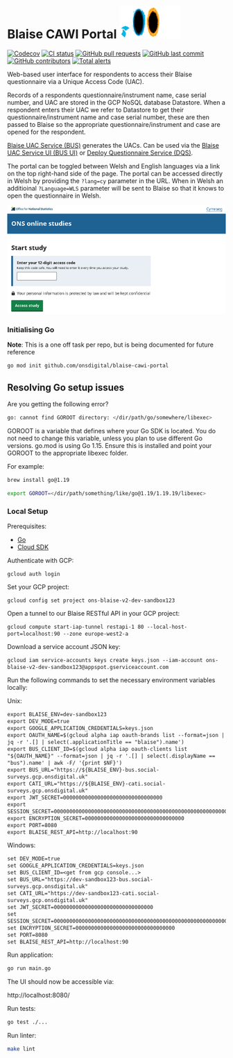 # Blaise CAWI Portal ![Portal](.github/portal.gif)

[![Codecov](https://codecov.io/gh/ONSdigital/blaise-cawi-portal/branch/main/graph/badge.svg)](https://codecov.io/gh/ONSdigital/blaise-cawi-portal)
[![CI status](https://github.com/ONSdigital/blaise-cawi-portal/workflows/Test%20and%20coverage/badge.svg)](https://github.com/ONSdigital/blaise-cawi-portal/workflows/Test%20coverage%20report/badge.svg)
[![GitHub pull requests](https://img.shields.io/github/issues-pr-raw/ONSdigital/blaise-cawi-portal.svg)](https://github.com/ONSdigital/blaise-cawi-portal/pulls)
[![GitHub last commit](https://img.shields.io/github/last-commit/ONSdigital/blaise-cawi-portal.svg)](https://github.com/ONSdigital/blaise-cawi-portal/commits)
[![GitHub contributors](https://img.shields.io/github/contributors/ONSdigital/blaise-cawi-portal.svg)](https://github.com/ONSdigital/blaise-cawi-portal/graphs/contributors)
[![Total alerts](https://img.shields.io/lgtm/alerts/g/ONSdigital/blaise-cawi-portal.svg?logo=lgtm&logoWidth=18)](https://lgtm.com/projects/g/ONSdigital/blaise-cawi-portal/alerts/)

Web-based user interface for respondents to access their Blaise questionnaire via a Unique Access Code (UAC).

Records of a respondents questionnaire/instrument name, case serial number, and UAC are stored in the GCP NoSQL database Datastore. When a respondent enters their UAC we refer to Datastore to get their questionnaire/instrument name and case serial number, these are then passed to Blaise so the appropriate questionnaire/instrument and case are opened for the respondent.

[Blaise UAC Service (BUS)](https://github.com/ONSdigital/blaise-uac-service) generates the UACs. Can be used via the [Blaise UAC Service UI (BUS UI)](https://github.com/ONSdigital/blaise-uac-service-ui) or [Deploy Questionnaire Service (DQS)](https://github.com/ONSdigital/blaise-deploy-questionnaire-service).

The portal can be toggled between Welsh and English languages via a link on the top right-hand side of the page. The portal can be accessed directly in Welsh by providing the `?lang=cy` parameter in the URL. When in Welsh an additioinal `?Language=WLS` parameter will be sent to Blaise so that it knows to open the questionnaire in Welsh.

![UI](.github/ui.png)

### Initialising Go

**Note**: This is a one off task per repo, but is being documented for future reference

```sh
go mod init github.com/onsdigital/blaise-cawi-portal
```

## Resolving Go setup issues

Are you getting the following error?

```sh
go: cannot find GOROOT directory: </dir/path/go/somewhere/libexec>
```

GOROOT is a variable that defines where your Go SDK is located. You do not need to change this variable, unless you plan to use different Go versions. go.mod is using Go 1.15. Ensure this is installed and point your GOROOT to the appropriate libexec folder.

For example:

```sh
brew install go@1.19
```

```sh
export GOROOT=</dir/path/something/like/go@1.19/1.19.19/libexec>
```

### Local Setup

Prerequisites:

- [Go](https://go.dev/)
- [Cloud SDK](https://cloud.google.com/sdk/)

Authenticate with GCP:
```shell
gcloud auth login
```

Set your GCP project:
```shell
gcloud config set project ons-blaise-v2-dev-sandbox123
```

Open a tunnel to our Blaise RESTful API in your GCP project:
```shell
gcloud compute start-iap-tunnel restapi-1 80 --local-host-port=localhost:90 --zone europe-west2-a
```

Download a service account JSON key:
```
gcloud iam service-accounts keys create keys.json --iam-account ons-blaise-v2-dev-sandbox123@appspot.gserviceaccount.com
```

Run the following commands to set the necessary environment variables locally:

Unix:

```
export BLAISE_ENV=dev-sandbox123
export DEV_MODE=true
export GOOGLE_APPLICATION_CREDENTIALS=keys.json
export OAUTH_NAME=$(gcloud alpha iap oauth-brands list --format=json | jq -r '.[] | select(.applicationTitle == "blaise").name')
export BUS_CLIENT_ID=$(gcloud alpha iap oauth-clients list "${OAUTH_NAME}" --format=json | jq -r '.[] | select(.displayName == "bus").name' | awk -F/ '{print $NF}')
export BUS_URL="https://${BLAISE_ENV}-bus.social-surveys.gcp.onsdigital.uk"
export CATI_URL="https://${BLAISE_ENV}-cati.social-surveys.gcp.onsdigital.uk"
export JWT_SECRET=00000000000000000000000000000000
export SESSION_SECRET=0000000000000000000000000000000000000000000000000000000000000000
export ENCRYPTION_SECRET=00000000000000000000000000000000
export PORT=8080
export BLAISE_REST_API=http://localhost:90
```

Windows:

```
set DEV_MODE=true
set GOOGLE_APPLICATION_CREDENTIALS=keys.json
set BUS_CLIENT_ID=<get from gcp console...>
set BUS_URL="https://dev-sandbox123-bus.social-surveys.gcp.onsdigital.uk"
set CATI_URL="https://dev-sandbox123-cati.social-surveys.gcp.onsdigital.uk"
set JWT_SECRET=00000000000000000000000000000000
set SESSION_SECRET=0000000000000000000000000000000000000000000000000000000000000000
set ENCRYPTION_SECRET=00000000000000000000000000000000
set PORT=8080
set BLAISE_REST_API=http://localhost:90
```

Run application:

```sh
go run main.go
```

The UI should now be accessible via:

http://localhost:8080/

Run tests:

```sh
go test ./...
```

Run linter:
```sh
make lint
```
